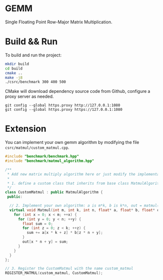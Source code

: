 # GEMM

Single Floating Point Row-Major Matrix Multiplication.

# Build && Run

To build and run the project:

```bash
mkdir build
cd build
cmake ..
make -j8
./csrc/benchmark 300 400 500
```

CMake will download dependency source code from Github, configure a proxy server as needed.

```
git config --global https.proxy http://127.0.0.1:1080
git config --global https.proxy https://127.0.0.1:1080
```

# Extension

You can implement your own gemm algorithm by modifying the file `csrc/matmul/custom_matmul.cpp`.

```cpp
#include "benchmark/benchmark.hpp"
#include "benchmark/matmul_algorithm.hpp"

/**
 * Add new matrix multiply algorithm here or just modify the implementation below
 *
 * 1. define a custom class that inherits from base class MatmulAlgorithm
 */
class CustomMatmul : public MatmulAlgorithm {
 public:

  // 2. Implement your own algorithm: a is m*k, b is k*n, out = matmul(a, b)
  virtual void Matmul(int m, int k, int n, float* a, float* b, float* out)  {
    for (int x = 0; x < m; ++x) {
      for (int y = 0; y < n; ++y) {
        float sum = 0;
        for (int z = 0; z < k; ++z) {
          sum += a[x * k + z] * b[z * n + y];
        }
        out[x * n + y] = sum;
      }
    }
  }
};

// 3. Register the CustomMatmul with the name custom_matmul
REGISTER_MATMUL(custom_matmul, CustomMatmul);
```
